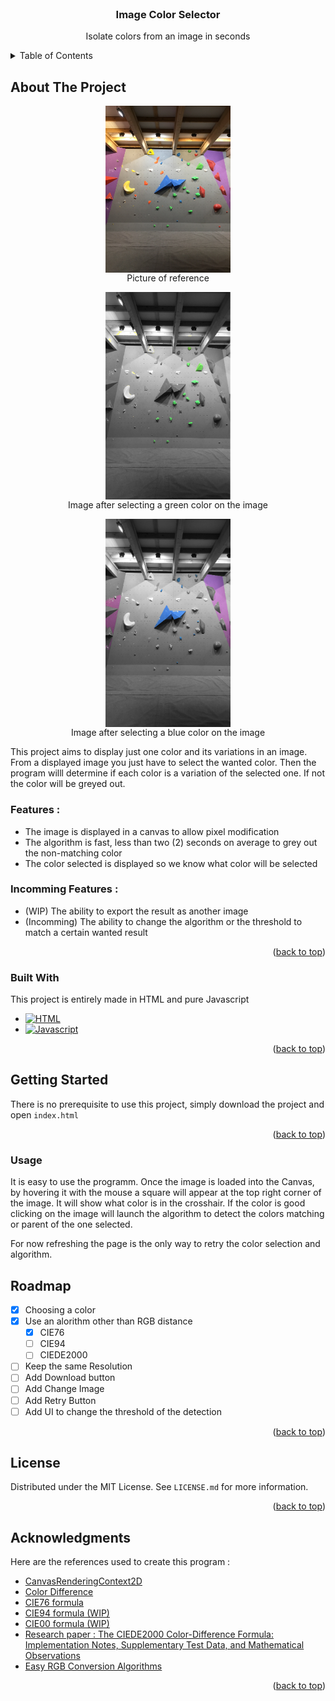 <!-- PROJECT LOGO -->
<br />
<div align="center">
  
  <h3 align="center">Image Color Selector</h3>

  <p align="center">
    Isolate colors from an image in seconds
  </p>
</div>

<!-- TABLE OF CONTENTS -->
<details>
  <summary>Table of Contents</summary>
  <ol>
    <li>
      <a href="#about-the-project">About The Project</a>
      <ul>
        <li><a href="#features">Features</a></li>
        <li><a href="#incomming-features">Incomming Features</a></li>
        <li><a href="#built-with">Built With</a></li>
      </ul>
    </li>
    <li>
      <a href="#getting-started">Getting Started</a>
    </li>
    <li><a href="#usage">Usage</a></li>
    <li><a href="#roadmap">Roadmap</a></li>
    <li><a href="#contributing">Contributing</a></li>
    <li><a href="#license">License</a></li>
    <li><a href="#acknowledgments">Acknowledgments</a></li>
  </ol>
</details>

<!-- ABOUT THE PROJECT -->
## About The Project

<!-- ![Reference](ref-route.jpg) ![Only green](green-route.png) -->
<div align="center">
    <figure>
        <img align="center" width="200"
            src="ref-route.jpg"
            alt="Picture of reference of a climbing wall">
        <figcaption>Picture of reference</figcaption>
    </figure>
    <figure>
        <img align="center" width="200"
            src="green-route.png"
            alt="Processed image with a green color selected">
        <figcaption>Image after selecting a green color on the image</figcaption>
    </figure>
    <figure>
        <img align="center" width="200"
            src="blue-route.png"
            alt="Processed image with a blue color selected">
        <figcaption>Image after selecting a blue color on the image</figcaption>
    </figure>
</div>

This project aims to display just one color and its variations in an image.
From a displayed image you just have to select the wanted color. Then the program willl determine if each color is a variation of the selected one. If not the color will be greyed out.

### Features :
* The image is displayed in a canvas to allow pixel modification
* The algorithm is fast, less than two (2) seconds on average to grey out the non-matching color
* The color selected is displayed so we know what color will be selected

### Incomming Features :
* (WIP) The ability to export the result as another image
* (Incomming) The ability to change the algorithm or the threshold to match a certain wanted result

<p align="right">(<a href="#readme-top">back to top</a>)</p>

### Built With

This project is entirely made in HTML and pure Javascript 

* [![HTML][Html.html]][HTML-url]
* [![Javascript][Javascript.js]][Javascript-url]

<p align="right">(<a href="#readme-top">back to top</a>)</p>

<!-- GETTING STARTED -->
## Getting Started

There is no prerequisite to use this project, simply download the project and open ``index.html``

<p align="right">(<a href="#readme-top">back to top</a>)</p>

### Usage

It is easy to use the programm. Once the image is loaded into the Canvas, by hovering it with the mouse a square will appear at the top right corner of the image. It will show what color is in the crosshair. If the color is good clicking on the image will launch the algorithm to detect the colors matching or parent of the one selected.

For now refreshing the page is the only way to retry the color selection and algorithm.


<!-- ROADMAP -->
## Roadmap

- [x] Choosing a color
- [x] Use an alorithm other than RGB distance
    - [x] CIE76
    - [ ] CIE94
    - [ ] CIEDE2000
- [ ] Keep the same Resolution
- [ ] Add Download button
- [ ] Add Change Image
- [ ] Add Retry Button
- [ ] Add UI to change the threshold of the detection

<p align="right">(<a href="#readme-top">back to top</a>)</p>

<!-- LICENSE -->
## License

Distributed under the MIT License. See `LICENSE.md` for more information.

<p align="right">(<a href="#readme-top">back to top</a>)</p>



<!-- ACKNOWLEDGMENTS -->
## Acknowledgments

Here are the references used to create this program :

* [CanvasRenderingContext2D](https://developer.mozilla.org/en-US/docs/Web/API/CanvasRenderingContext2D)
* [Color Difference](https://en.wikipedia.org/wiki/Color_difference)
* [CIE76 formula](https://en.wikipedia.org/wiki/Color_difference#CIE76)
* [CIE94 formula (WIP)](https://en.wikipedia.org/wiki/Color_difference#CIE94)
* [CIE00 formula (WIP)](https://en.wikipedia.org/wiki/Color_difference#CIEDE2000)
* [Research paper : The CIEDE2000 Color-Difference Formula: Implementation Notes, Supplementary Test Data, and Mathematical Observations](https://hajim.rochester.edu/ece/sites/gsharma/ciede2000/ciede2000noteCRNA.pdf)
* [Easy RGB Conversion Algorithms](https://www.easyrgb.com/en/math.php)


<p align="right">(<a href="#readme-top">back to top</a>)</p>

[HTML.html]: https://img.shields.io/badge/HTML-239120?style=for-the-badge&logo=html5&logoColor=white
[HTML-url]: https://developer.mozilla.org/fr/docs/Web/HTML
[Javascript.js]: https://img.shields.io/badge/JavaScript-323330?style=for-the-badge&logo=javascript&logoColor=F7DF1E
[Javascript-url]: https://developer.mozilla.org/fr/docs/Web/JavaScript